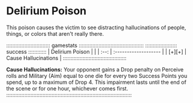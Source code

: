 # Delirium Poison 

This poison causes the victim to see distracting hallucinations of people, things, or colors
that aren't really there.

::::::::::::::::::::::::::::: gamestats :::::::::::::::::::::::::::::::::::::::::::
::::::::::::::::::::: success ::::::::::::
| Delirium Poison |                      |
| :--:            | :------------------- |
| [+][+]          | Cause Hallucinations |
::::::::::::::::::::::::::::::::::::::::::

**Cause Hallucinations:** Your opponent gains a Drop penalty on Perceive rolls
and Military (Aim) equal to one die for every two Success Points you spend, up to a
maximum of Drop 4. This impairment lasts until the end of the scene or
for one hour, whichever comes first.
:::::::::::::::::::::::::::::::::::::::::::::::::::::::::::::::::::::::::::::::::::
